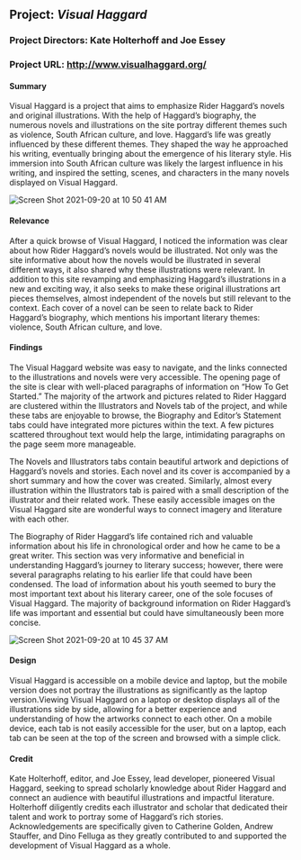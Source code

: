 ## **Project:** _Visual Haggard_

### **Project Directors:** Kate Holterhoff and Joe Essey

### **Project URL:** http://www.visualhaggard.org/

#### **Summary**

Visual Haggard is a project that aims to emphasize Rider Haggard’s novels and original illustrations. With the help of Haggard’s biography, the numerous novels and illustrations on the site portray different themes such as violence, South African culture, and love. Haggard’s life was greatly influenced by these different themes. They shaped the way he approached his writing, eventually bringing about the emergence of his literary style. His immersion into South African culture was likely the largest influence in his writing, and inspired the setting, scenes, and characters in the many novels displayed on Visual Haggard.

![Screen Shot 2021-09-20 at 10 50 41 AM](https://user-images.githubusercontent.com/89642987/134024494-eb24987d-1300-49f2-b381-a761fcc648e4.png)

#### **Relevance**

After a quick browse of Visual Haggard, I noticed the information was clear about how Rider Haggard’s novels would be illustrated. Not only was the site informative about how the novels would be illustrated in several different ways, it also shared why these illustrations were relevant. In addition to this site revamping and emphasizing Haggard’s illustrations in a new and exciting way, it also seeks to make these original illustrations art pieces themselves, almost independent of the novels but still relevant to the context. Each cover of a novel can be seen to relate back to Rider Haggard’s biography, which mentions his important literary themes: violence, South African culture, and love.

#### **Findings**

The Visual Haggard website was easy to navigate, and the links connected to the illustrations and novels were very accessible. The opening page of the site is clear with well-placed paragraphs of information on “How To Get Started.” The majority of the artwork and pictures related to Rider Haggard are clustered within the Illustrators and Novels tab of the project, and while these tabs are enjoyable to browse, the Biography and Editor’s Statement tabs could have integrated more pictures within the text. A few pictures scattered throughout text would help the large, intimidating paragraphs on the page seem more manageable. 

The Novels and Illustrators tabs contain beautiful artwork and depictions of Haggard’s novels and stories. Each novel and its cover is accompanied by a short summary and how the cover was created. Similarly, almost every illustration within the Illustrators tab is paired with a small description of the illustrator and their related work. These easily accessible images on the Visual Haggard site are wonderful ways to connect imagery and literature with each other. 

The Biography of Rider Haggard’s life contained rich and valuable information about his life in chronological order and how he came to be a great writer. This section was very informative and beneficial in understanding Haggard’s journey to literary success; however, there were several paragraphs relating to his earlier life that could have been condensed. The load of information about his youth seemed to bury the most important text about his literary career, one of the sole focuses of Visual Haggard. The majority of background information on Rider Haggard’s life was important and essential but could have simultaneously been more concise. 

![Screen Shot 2021-09-20 at 10 45 37 AM](https://user-images.githubusercontent.com/89642987/134024565-2260a529-f071-4336-8883-791f7ed273b0.png)

#### **Design**

Visual Haggard is accessible on a mobile device and laptop, but the mobile version does not portray the illustrations as significantly as the laptop version.Viewing Visual Haggard on a laptop or desktop displays all of the illustrations side by side, allowing for a better experience and understanding of how the artworks connect to each other. On a mobile device, each tab is not easily accessible for the user, but on a laptop, each tab can be seen at the top of the screen and browsed with a simple click.

#### **Credit**

Kate Holterhoff, editor, and Joe Essey, lead developer, pioneered Visual Haggard, seeking to spread scholarly knowledge about Rider Haggard and connect an audience with beautiful illustrations and impactful literature. Holterhoff diligently credits each illustrator and scholar that dedicated their talent and work to portray some of Haggard’s rich stories. Acknowledgements are specifically given to Catherine Golden, Andrew Stauffer, and Dino Felluga as they greatly contributed to and supported the development of Visual Haggard as a whole.
